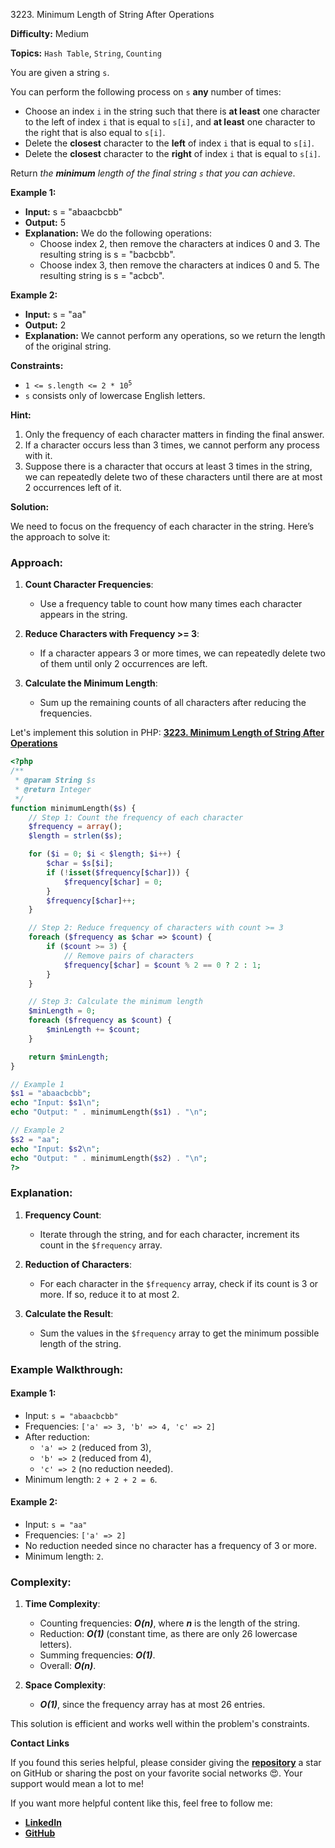 3223\. Minimum Length of String After Operations

**Difficulty:** Medium

**Topics:** `Hash Table`, `String`, `Counting`

You are given a string `s`.

You can perform the following process on `s` **any** number of times:

- Choose an index `i` in the string such that there is **at least** one character to the left of index `i` that is equal to `s[i]`, and **at least** one character to the right that is also equal to `s[i]`.
- Delete the **closest** character to the **left** of index `i` that is equal to `s[i]`.
- Delete the **closest** character to the **right** of index `i` that is equal to `s[i]`.

Return _the **minimum** length of the final string `s` that you can achieve_.

**Example 1:**

- **Input:** s = "abaacbcbb"
- **Output:** 5
- **Explanation:** We do the following operations:
  - Choose index 2, then remove the characters at indices 0 and 3. The resulting string is s = "bacbcbb".
  - Choose index 3, then remove the characters at indices 0 and 5. The resulting string is s = "acbcb".


**Example 2:**

- **Input:** s = "aa"
- **Output:** 2
- **Explanation:** We cannot perform any operations, so we return the length of the original string.



**Constraints:**

- <code>1 <= s.length <= 2 * 10<sup>5</sup></code>
- `s` consists only of lowercase English letters.


**Hint:**
1. Only the frequency of each character matters in finding the final answer.
2. If a character occurs less than 3 times, we cannot perform any process with it.
3. Suppose there is a character that occurs at least 3 times in the string, we can repeatedly delete two of these characters until there are at most 2 occurrences left of it.



**Solution:**

We need to focus on the frequency of each character in the string. Here’s the approach to solve it:

### Approach:
1. **Count Character Frequencies**:
   - Use a frequency table to count how many times each character appears in the string.

2. **Reduce Characters with Frequency >= 3**:
   - If a character appears 3 or more times, we can repeatedly delete two of them until only 2 occurrences are left.

3. **Calculate the Minimum Length**:
   - Sum up the remaining counts of all characters after reducing the frequencies.

Let's implement this solution in PHP: **[3223. Minimum Length of String After Operations](https://github.com/mah-shamim/leet-code-in-php/tree/main/algorithms/003223-minimum-length-of-string-after-operations/solution.php)**

```php
<?php
/**
 * @param String $s
 * @return Integer
 */
function minimumLength($s) {
    // Step 1: Count the frequency of each character
    $frequency = array();
    $length = strlen($s);

    for ($i = 0; $i < $length; $i++) {
        $char = $s[$i];
        if (!isset($frequency[$char])) {
            $frequency[$char] = 0;
        }
        $frequency[$char]++;
    }

    // Step 2: Reduce frequency of characters with count >= 3
    foreach ($frequency as $char => $count) {
        if ($count >= 3) {
            // Remove pairs of characters
            $frequency[$char] = $count % 2 == 0 ? 2 : 1;
        }
    }

    // Step 3: Calculate the minimum length
    $minLength = 0;
    foreach ($frequency as $count) {
        $minLength += $count;
    }

    return $minLength;
}

// Example 1
$s1 = "abaacbcbb";
echo "Input: $s1\n";
echo "Output: " . minimumLength($s1) . "\n";

// Example 2
$s2 = "aa";
echo "Input: $s2\n";
echo "Output: " . minimumLength($s2) . "\n";
?>
```

### Explanation:

1. **Frequency Count**:
   - Iterate through the string, and for each character, increment its count in the `$frequency` array.

2. **Reduction of Characters**:
   - For each character in the `$frequency` array, check if its count is 3 or more. If so, reduce it to at most 2.

3. **Calculate the Result**:
   - Sum the values in the `$frequency` array to get the minimum possible length of the string.

### Example Walkthrough:

#### Example 1:
- Input: `s = "abaacbcbb"`
- Frequencies: `['a' => 3, 'b' => 4, 'c' => 2]`
- After reduction:
   - `'a' => 2` (reduced from 3),
   - `'b' => 2` (reduced from 4),
   - `'c' => 2` (no reduction needed).
- Minimum length: `2 + 2 + 2 = 6`.

#### Example 2:
- Input: `s = "aa"`
- Frequencies: `['a' => 2]`
- No reduction needed since no character has a frequency of 3 or more.
- Minimum length: `2`.

### Complexity:
1. **Time Complexity**:
   - Counting frequencies: _**O(n)**_, where _**n**_ is the length of the string.
   - Reduction: _**O(1)**_ (constant time, as there are only 26 lowercase letters).
   - Summing frequencies: _**O(1)**_.
   - Overall: _**O(n)**_.

2. **Space Complexity**:
   - _**O(1)**_, since the frequency array has at most 26 entries.

This solution is efficient and works well within the problem's constraints.

**Contact Links**

If you found this series helpful, please consider giving the **[repository](https://github.com/mah-shamim/leet-code-in-php)** a star on GitHub or sharing the post on your favorite social networks 😍. Your support would mean a lot to me!

If you want more helpful content like this, feel free to follow me:

- **[LinkedIn](https://www.linkedin.com/in/arifulhaque/)**
- **[GitHub](https://github.com/mah-shamim)**
